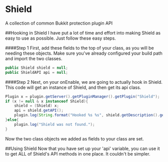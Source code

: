 Shield
======

A collection of common Bukkit protection plugin API

##Hooking in Shield
I have put a lot of time and effort into making Shield as easy to use as possible. Just follow these easy steps.
	
####Step 1
First, add these fields to the top of your class, as you will be needing these objects. Make sure you've already configured your build path and import the two classes.
	
```java
public Shield shield = null;
public ShieldAPI api = null;
```

####Step 2
Next, on your onEnable, we are going to actually hook in Shield. This code will get an instance of Shield, and then get its api class.

```java
Plugin x = plugin.getServer().getPluginManager().getPlugin("Shield");
if (x != null & x instanceof Shield){
	shield = (Shield) x;
	api = shield.getAPI();
	plugin.log(String.format("Hooked %s %s", shield.getDescription().getName(), shield.getDescription().getVersion()));
}else{
	plugin.log("Shield was not found.");
}
```
Now the two class objects we added as fields to your class are set.

##Using Shield
Now that you have set up your 'api' variable, you can use it to get ALL of Shield's API methods in one place. It couldn't be simpler.